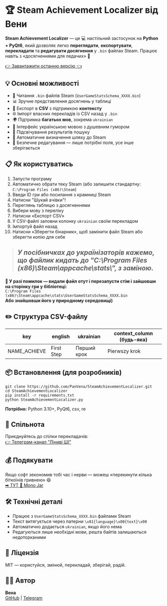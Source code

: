 
<h1>🏆 Steam Achievement Localizer від Вени</h1>

<p><strong>Steam Achievement Localizer</strong> — це 💻 настільний застосунок на <strong>Python + PyQt6</strong>, який дозволяє легко <strong>переглядати</strong>, <strong>експортувати</strong>, <strong>перекладати</strong> та <strong>редагувати досягнення</strong> у <code>.bin</code> файлах Steam. Працює навіть з «досягненнями для ледачих» 👀</p>

<p><a class="button-link" href="https://github.com/PanVena/SteamAchievementLocalizer/releases/latest" target="_blank">👉 Завантажити останню версію 👈</a></p>

<h2>💡 Основні можливості</h2>
<ul>
    <li>📂 Читання <code>.bin</code> файлів Steam (<code>UserGameStatsSchema_XXXX.bin</code>)</li>
    <li>📊 Зручне представлення досягнень у таблиці</li>
    <li>🧾 Експорт в <strong>CSV</strong> з підтримкою <strong>контексту</strong></li>
    <li>🌐 Імпорт власних перекладів із CSV назад у <code>.bin</code></li>
    <li>🌍 Підтримка <strong>багатьох мов</strong>, зокрема <code>ukrainian</code></li>
    <li>🤖 Інтерфейс українською мовою з душевним гумором</li>
    <li>🧠 Підсвічування результатів пошуку</li>
    <li>🔎 Автоматичне визначення шляху до Steam</li>
    <li>🔐 Безпечне редагування — лише потрібні поля, усе інше зберігається</li>
</ul>

<h2>📋 Як користуватись</h2>
<ol>
    <li>Запусти програму</li>
    <li>Автоматично обрати теку Steam (або залишити стандартну: <code>C:\Program Files (x86)\Steam</code>)</li>
    <li>Введи ID гри або посилання з крамниці Steam</li>
    <li>Натисни "Шукай ачівки"!</li>
    <li>Переглянь таблицю з досягненнями</li>
    <li>Вибери мову з переліку</li>
    <li>Натисни «Експорт CSV» </li>
    <li>У CSV-файлі заповни колонку <code>ukrainian</code> своїм перекладом</li>
    <li>Імпортуй файл назад</li>
    <li>Натисни «Зберегти бінарник», щоб замінити файл Steam або зберегти копію для себе</li>
</ol>

<blockquote>
   <h2> <p><strong><i>У посібничках до українізаторів кажемо, що файлик кидать до "C:\Program Files (x86)\Steam\appcache\stats\", з заміною.</i></strong></p></h2>
</blockquote>

<p><strong>🧯 У разі помилок — видали файл отут і перезапусти стім і зайшовши на сторінку гри у бібліотеці:</strong><br>
<code>C:\Program Files (x86)\Steam\appcache\stats\UserGameStatsSchema_XXXX.bin</code><br>
<strong>Або знайшовши його у природному середовищі)</strong></p>

<h2>✏️ Структура CSV-файлу</h2>

<table>
    <thead>
        <tr>
            <th>key</th>
            <th>english</th>
            <th>ukrainian</th>
            <th>context_column (будь-яка)</th>
        </tr>
    </thead>
    <tbody>
        <tr>
            <td>NAME_ACHIEVE</td>
            <td>First Step</td>
            <td>Перший крок</td>
            <td>Pierwszy krok</td>
        </tr>
    </tbody>
</table>


<h2>📦 Встановлення (для розробників)</h2>
<pre><code>git clone https://github.com/PanVena/SteamAchievementLocalizer.git
cd SteamAchievementLocalizer
pip install -r requirements.txt
python SteamAchievementLocalizer.py
</code></pre>
<p><strong>Потрібно:</strong> Python 3.10+, PyQt6, csv, re</p>

<h2>👥 Спільнота</h2>
<p>Приєднуйтесь до спілки перекладачів:<br>
<a href="https://t.me/linyvi_sh_ji" target="_blank">👉 Телеграм-канал "Ліниві ШІ"</a></p>

<h2>💰 Подякувати</h2>
<p>Якщо софт зекономив тобі час і нерви — можеш «перекинути кілька біткоїнів гривнею» 😄<br>
<a href="https://send.monobank.ua/jar/9V3wRMZD7C" target="_blank">➡ ТУТ 🌻 Mono Jar</a></p>

<h2>🛠 Технічні деталі</h2>
<ul>
    <li>Працює з <code>UserGameStatsSchema_XXXX.bin</code> файлами Steam</li>
    <li>Текст витягується через патерни <code>\x01{language}\x00{text}\x00</code></li>
    <li>Автоматично додається <code>ukrainian</code>, якщо його нема</li>
    <li>Редагуються лише необхідні мови, решта байтів залишаються недоторканими</li>
</ul>

<h2>🔖 Ліцензія</h2>
<p>MIT — користуйся, змінюй, перекладай, зберігай, радій.</p>

<h2>🧑‍💻 Автор</h2>
<p><strong>Вена</strong><br>
<a href="https://github.com/PanVena" target="_blank">GitHub</a> | <a href="https://t.me/Pan_Vena" target="_blank">Telegram</a></p>


